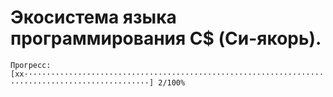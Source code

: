 # Экосистема языка программирования C$ (Си-якорь).
``` Прогресс: [xx··································································································] 2/100% ```
